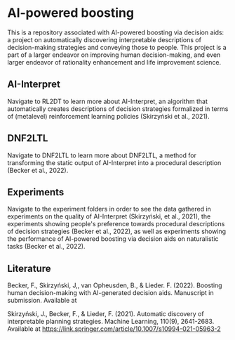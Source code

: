 # AI-powered boosting

This is a repository associated with AI-powered boosting via decision aids: a project on automatically discovering interpretable descriptions of decision-making strategies and conveying those to people. This project is a part of a larger endeavor on improving human decision-making, and even larger endeavor of rationality enhancement and life improvement science.

## AI-Interpret

Navigate to RL2DT to learn more about AI-Interpret, an algorithm that automatically creates descriptions of decision strategies formalized in terms of (metalevel) reinforcement learning policies (Skirzyński et al., 2021).

## DNF2LTL

Navigate to DNF2LTL to learn more about DNF2LTL, a method for transforming the static output of AI-Interpret into a procedural description (Becker et al., 2022).

## Experiments

Navigate to the experiment folders in order to see the data gathered in experiments on the quality of AI-Interpret (Skirzyński, et al., 2021), the experiments showing people's preference towards procedural descriptions of decision strategies (Becker et al., 2022), as well as experiments showing the performance of AI-powered boosting via decision aids on naturalistic tasks (Becker et al., 2022).

## Literature

  Becker, F., Skirzyński, J,, van Opheusden, B., & Lieder. F. (2022). Boosting human decision-making with AI-generated decision aids. Manuscript in submission. Available at 

  Skirzyński, J., Becker, F., & Lieder, F. (2021). Automatic discovery of interpretable planning strategies. Machine Learning, 110(9), 2641-2683. Available at https://link.springer.com/article/10.1007/s10994-021-05963-2